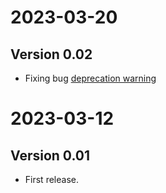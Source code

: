 # 2023-03-20
## Version 0.02
* Fixing bug [deprecation warning](https://github.com/TheScriptGuy/getCertificateChain/issues/1)

# 2023-03-12
## Version 0.01
* First release.

